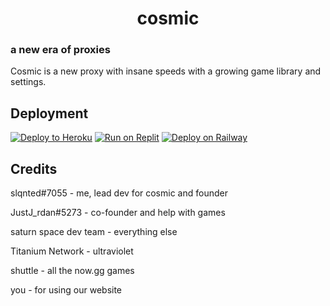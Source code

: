 <h1 align="center">cosmic</h1>

### a new era of proxies

Cosmic is a new proxy with insane speeds with a growing game library and settings.

## Deployment

[![Deploy to Heroku](https://binbashbanana.github.io/deploy-buttons/buttons/remade/heroku.svg)](https://heroku.com/deploy/?template=https://github.com/gamingreborn/cosmic)
[![Run on Replit](https://binbashbanana.github.io/deploy-buttons/buttons/remade/replit.svg)](https://replit.com/github/gamingreborn/cosmic)
[![Deploy on Railway](https://binbashbanana.github.io/deploy-buttons/buttons/remade/railway.svg)](https://github.com/GamingReborn/cosmic/blob/main/railway.md)

## Credits

slqnted#7055 - me, lead dev for cosmic and founder

JustJ_rdan#5273 - co-founder and help with games

saturn space dev team - everything else

Titanium Network - ultraviolet

shuttle - all the now.gg games

you - for using our website